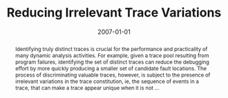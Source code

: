 ---
title: "Reducing Irrelevant Trace Variations"
abstract: "Identifying truly distinct traces is crucial for the performance and practicality of many dynamic analysis activities. For example, given a trace pool resulting from program failures, identifying the set of distinct traces can reduce the debugging effort by more quickly producing a smaller set of candidate fault locations. The process of discriminating valuable traces, however, is subject to the presence of irrelevant variations in the trace constitution, ie, the sequence of events in a trace, that can make a trace appear unique when it is not …"
date: 2007-01-01
venue: "22nd IEEE/ACM International Conference on Automated Software Engineering (ASE 2007), November 5-9, 2007, Atlanta, Georgia, USA"
paperurl: https://dl.acm.org/doi/abs/10.1145/1321631.1321713
authors: "Madeline Diep, Sebastian G. Elbaum and Matthew B. Dwyer"
awards: ""
---
